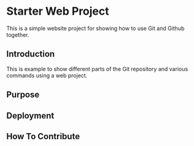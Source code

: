 # Starter Web Project

This is a simple website project for showing how to use Git and Github together.
## Introduction

This is example to show different parts of the Git repository and various commands using a web project.

## Purpose

## Deployment

## How To Contribute
